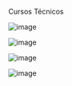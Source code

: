 Cursos Técnicos

![image](https://github.com/user-attachments/assets/08dd76cd-d9c5-4af2-b13a-fccdea5a26c9)

![image](https://github.com/user-attachments/assets/0b99d028-c153-4b61-8955-bb857762f3e6)

![image](https://github.com/user-attachments/assets/c698a3db-5af1-40c9-a6c6-34c99218d629)

![image](https://github.com/user-attachments/assets/36349dd4-123d-4c7d-bb78-69b6e8f90202)
